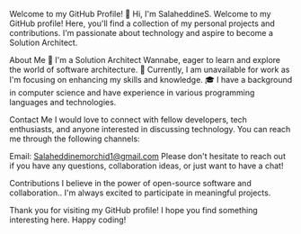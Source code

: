 Welcome to my GitHub Profile!
👋 Hi, I'm SalaheddineS. Welcome to my GitHub profile! Here, you'll find a collection of my personal projects and contributions. I'm passionate about technology and aspire to become a Solution Architect.

About Me
👀 I'm a Solution Architect Wannabe, eager to learn and explore the world of software architecture.
🌱 Currently, I am unavailable for work as I'm focusing on enhancing my skills and knowledge.
🎓 I have a background in computer science and have experience in various programming languages and technologies.

Contact Me
I would love to connect with fellow developers, tech enthusiasts, and anyone interested in discussing technology. You can reach me through the following channels:

Email: Salaheddinemorchid1@gmail.com
Please don't hesitate to reach out if you have any questions, collaboration ideas, or just want to have a chat!

Contributions
I believe in the power of open-source software and collaboration.. I'm always excited to participate in meaningful projects.

Thank you for visiting my GitHub profile! I hope you find something interesting here. Happy coding!
